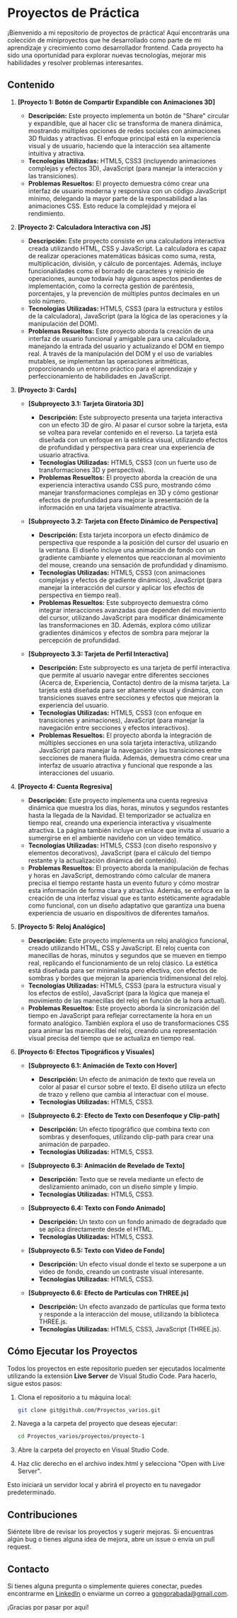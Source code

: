 # Proyectos de Práctica

¡Bienvenido a mi repositorio de proyectos de práctica! Aquí encontrarás una colección de miniproyectos que he desarrollado como parte de mi aprendizaje y crecimiento como desarrollador frontend. Cada proyecto ha sido una oportunidad para explorar nuevas tecnologías, mejorar mis habilidades y resolver problemas interesantes.

## Contenido

1. **[Proyecto 1: Botón de Compartir Expandible con Animaciones 3D]**
   - **Descripción:** Este proyecto implementa un botón de "Share" circular y expandible, que al hacer clic se transforma de manera dinámica, mostrando múltiples opciones de redes sociales con animaciones 3D fluidas y atractivas. El enfoque principal está en la experiencia visual y de usuario, haciendo que la interacción sea altamente intuitiva y atractiva.
   - **Tecnologías Utilizadas:** HTML5, CSS3 (incluyendo animaciones complejas y efectos 3D), JavaScript (para manejar la interacción y las transiciones).
   - **Problemas Resueltos:** El proyecto demuestra cómo crear una interfaz de usuario moderna y responsiva con un código JavaScript mínimo, delegando la mayor parte de la responsabilidad a las animaciones CSS. Esto reduce la complejidad y mejora el rendimiento.

2. **[Proyecto 2: Calculadora Interactiva con JS]**
   - **Descripción:** Este proyecto consiste en una calculadora interactiva creada utilizando HTML, CSS y JavaScript. La calculadora es capaz de realizar operaciones matemáticas básicas como suma, resta, multiplicación, división, y cálculo de porcentajes. Además, incluye funcionalidades como el borrado de caracteres y reinicio de operaciones, aunque todavía hay algunos aspectos pendientes de implementación, como la correcta gestión de paréntesis, porcentajes, y la prevención de múltiples puntos decimales en un solo número.
   - **Tecnologías Utilizadas:** HTML5, CSS3 (para la estructura y estilos de la calculadora), JavaScript (para la lógica de las operaciones y la manipulación del DOM).
   - **Problemas Resueltos:** Este proyecto aborda la creación de una interfaz de usuario funcional y amigable para una calculadora, manejando la entrada del usuario y actualizando el DOM en tiempo real. A través de la manipulación del DOM y el uso de variables mutables, se implementan las operaciones aritméticas, proporcionando un entorno práctico para el aprendizaje y perfeccionamiento de habilidades en JavaScript.

3. **[Proyecto 3: Cards]**
   - **[Subproyecto 3.1: Tarjeta Giratoria 3D]**
     - **Descripción:** Este subproyecto presenta una tarjeta interactiva con un efecto 3D de giro. Al pasar el cursor sobre la tarjeta, esta se voltea para revelar contenido en el reverso. La tarjeta está diseñada con un enfoque en la estética visual, utilizando efectos de profundidad y perspectiva para crear una experiencia de usuario atractiva.
     - **Tecnologías Utilizadas:** HTML5, CSS3 (con un fuerte uso de transformaciones 3D y perspectiva).
     - **Problemas Resueltos:** El proyecto aborda la creación de una experiencia interactiva usando CSS puro, mostrando cómo manejar transformaciones complejas en 3D y cómo gestionar efectos de profundidad para mejorar la presentación de la información en una tarjeta visualmente atractiva.

   - **[Subproyecto 3.2: Tarjeta con Efecto Dinámico de Perspectiva]**
     - **Descripción:** Esta tarjeta incorpora un efecto dinámico de perspectiva que responde a la posición del cursor del usuario en la ventana. El diseño incluye una animación de fondo con un gradiente cambiante y elementos que reaccionan al movimiento del mouse, creando una sensación de profundidad y dinamismo.
     - **Tecnologías Utilizadas:** HTML5, CSS3 (con animaciones complejas y efectos de gradiente dinámicos), JavaScript (para manejar la interacción del cursor y aplicar los efectos de perspectiva en tiempo real).
     - **Problemas Resueltos:** Este subproyecto demuestra cómo integrar interacciones avanzadas que dependen del movimiento del cursor, utilizando JavaScript para modificar dinámicamente las transformaciones en 3D. Además, explora cómo utilizar gradientes dinámicos y efectos de sombra para mejorar la percepción de profundidad.

   - **[Subproyecto 3.3: Tarjeta de Perfil Interactiva]**
     - **Descripción:** Este subproyecto es una tarjeta de perfil interactiva que permite al usuario navegar entre diferentes secciones (Acerca de, Experiencia, Contacto) dentro de la misma tarjeta. La tarjeta está diseñada para ser altamente visual y dinámica, con transiciones suaves entre secciones y efectos que mejoran la experiencia del usuario.
     - **Tecnologías Utilizadas:** HTML5, CSS3 (con enfoque en transiciones y animaciones), JavaScript (para manejar la navegación entre secciones y efectos interactivos).
     - **Problemas Resueltos:** El proyecto aborda la integración de múltiples secciones en una sola tarjeta interactiva, utilizando JavaScript para manejar la navegación y las transiciones entre secciones de manera fluida. Además, demuestra cómo crear una interfaz de usuario atractiva y funcional que responde a las interacciones del usuario.

4. **[Proyecto 4: Cuenta Regresiva]**
   - **Descripción:** Este proyecto implementa una cuenta regresiva dinámica que muestra los días, horas, minutos y segundos restantes hasta la llegada de la Navidad. El temporizador se actualiza en tiempo real, creando una experiencia interactiva y visualmente atractiva. La página también incluye un enlace que invita al usuario a sumergirse en el ambiente navideño con un video temático.
   - **Tecnologías Utilizadas:** HTML5, CSS3 (con diseño responsivo y elementos decorativos), JavaScript (para el cálculo del tiempo restante y la actualización dinámica del contenido).
   - **Problemas Resueltos:** El proyecto aborda la manipulación de fechas y horas en JavaScript, demostrando cómo calcular de manera precisa el tiempo restante hasta un evento futuro y cómo mostrar esta información de forma clara y atractiva. Además, se enfoca en la creación de una interfaz visual que es tanto estéticamente agradable como funcional, con un diseño adaptativo que garantiza una buena experiencia de usuario en dispositivos de diferentes tamaños.

5. **[Proyecto 5: Reloj Analógico]**
   - **Descripción:** Este proyecto implementa un reloj analógico funcional, creado utilizando HTML, CSS y JavaScript. El reloj cuenta con manecillas de horas, minutos y segundos que se mueven en tiempo real, replicando el funcionamiento de un reloj clásico. La estética está diseñada para ser minimalista pero efectiva, con efectos de sombras y bordes que mejoran la apariencia tridimensional del reloj.
   - **Tecnologías Utilizadas:** HTML5, CSS3 (para la estructura visual y los efectos de estilo), JavaScript (para la lógica que maneja el movimiento de las manecillas del reloj en función de la hora actual).
   - **Problemas Resueltos:** Este proyecto aborda la sincronización del tiempo en JavaScript para reflejar correctamente la hora en un formato analógico. También explora el uso de transformaciones CSS para animar las manecillas del reloj, creando una representación visual precisa del tiempo que se actualiza en tiempo real.

6. **[Proyecto 6: Efectos Tipográficos y Visuales]**

   - **[Subproyecto 6.1: Animación de Texto con Hover]**
     - **Descripción:** Un efecto de animación de texto que revela un color al pasar el cursor sobre el texto. El diseño utiliza un efecto de trazo y relleno que cambia al interactuar con el mouse.
     - **Tecnologías Utilizadas:** HTML5, CSS3.

   - **[Subproyecto 6.2: Efecto de Texto con Desenfoque y Clip-path]**
     - **Descripción:** Un efecto tipográfico que combina texto con sombras y desenfoques, utilizando clip-path para crear una animación de parpadeo.
     - **Tecnologías Utilizadas:** HTML5, CSS3.

   - **[Subproyecto 6.3: Animación de Revelado de Texto]**
     - **Descripción:** Texto que se revela mediante un efecto de deslizamiento animado, con un diseño simple y limpio.
     - **Tecnologías Utilizadas:** HTML5, CSS3.

   - **[Subproyecto 6.4: Texto con Fondo Animado]**
     - **Descripción:** Un texto con un fondo animado de degradado que se aplica directamente desde el HTML.
     - **Tecnologías Utilizadas:** HTML5, CSS3.

   - **[Subproyecto 6.5: Texto con Video de Fondo]**
     - **Descripción:** Un efecto visual donde el texto se superpone a un video de fondo, creando un contraste visual interesante.
     - **Tecnologías Utilizadas:** HTML5, CSS3.

   - **[Subproyecto 6.6: Efecto de Partículas con THREE.js]**
     - **Descripción:** Un efecto avanzado de partículas que forma texto y responde a la interacción del mouse, utilizando la biblioteca THREE.js.
     - **Tecnologías Utilizadas:** HTML5, CSS3, JavaScript (THREE.js).

## Cómo Ejecutar los Proyectos

Todos los proyectos en este repositorio pueden ser ejecutados localmente utilizando la extensión **Live Server** de Visual Studio Code. Para hacerlo, sigue estos pasos:

1. Clona el repositorio a tu máquina local:
   ```bash
   git clone git@github.com/Proyectos_varios.git
   ```

3. Navega a la carpeta del proyecto que deseas ejecutar:
   ```bash
   cd Proyectos_varios/proyectos/proyecto-1
   ```

5. Abre la carpeta del proyecto en Visual Studio Code.

6. Haz clic derecho en el archivo index.html y selecciona "Open with Live Server".

Esto iniciará un servidor local y abrirá el proyecto en tu navegador predeterminado.


## Contribuciones

Siéntete libre de revisar los proyectos y sugerir mejoras. Si encuentras algún bug o tienes alguna idea de mejora, abre un issue o envía un pull request.

## Contacto

Si tienes alguna pregunta o simplemente quieres conectar, puedes encontrarme en [LinkedIn](https://www.linkedin.com/in/albertogongoragonzalez) o enviarme un correo a [gongorabada@gmail.com](mailto:gongorabada@gmail.com).

¡Gracias por pasar por aquí!
